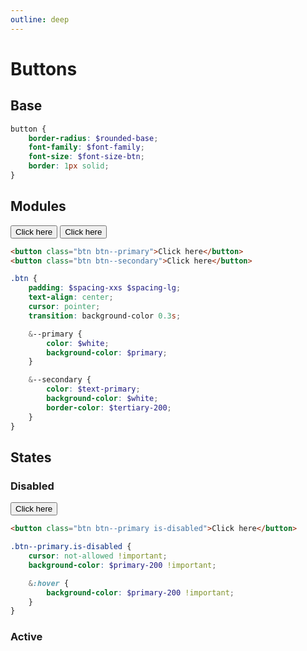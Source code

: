 ```yaml
---
outline: deep
---
```


<style>
    @import './../../dist/css/main.css'
</style>

# Buttons

## Base

```SCSS
button {
    border-radius: $rounded-base;
    font-family: $font-family;
    font-size: $font-size-btn;
    border: 1px solid;
}
```

## Modules

<button class="btn btn--primary">Click here</button>
<button class="btn btn--secondary">Click here</button>

```HTML
<button class="btn btn--primary">Click here</button>
<button class="btn btn--secondary">Click here</button>
```

```SCSS
.btn {
    padding: $spacing-xxs $spacing-lg;
    text-align: center;
    cursor: pointer;
    transition: background-color 0.3s;

    &--primary {
        color: $white;
        background-color: $primary;
    }

    &--secondary {
        color: $text-primary;
        background-color: $white;
        border-color: $tertiary-200;
    }
}
```

## States

### Disabled

<button class="btn btn--primary is-disabled">Click here</button>

```HTML
<button class="btn btn--primary is-disabled">Click here</button>
```

```SCSS
.btn--primary.is-disabled {
    cursor: not-allowed !important;
    background-color: $primary-200 !important;

    &:hover {
        background-color: $primary-200 !important;
    }
}
```

### Active

